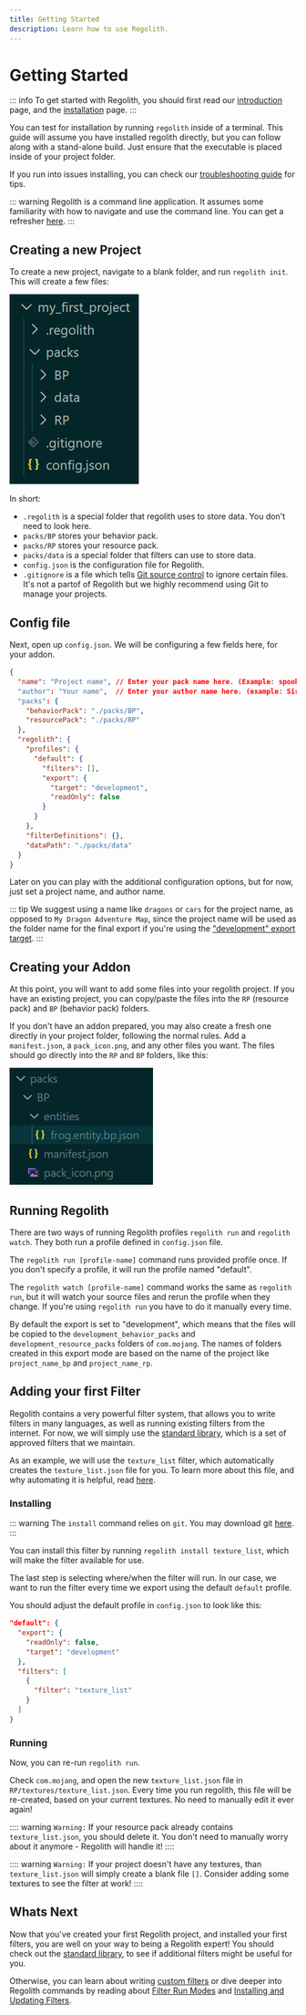 ```yaml
---
title: Getting Started
description: Learn how to use Regolith.
---
```


# Getting Started

::: info
To get started with Regolith, you should first read our [introduction](/guide/what-is-regolith) page, and the [installation](/guide/installing) page.
:::

You can test for installation by running `regolith` inside of a terminal. This guide will assume you have installed regolith directly, but you can follow along with a stand-alone build. Just ensure that the executable is placed inside of your project folder.

If you run into issues installing, you can check our [troubleshooting guide](/guide/troubleshooting) for tips.

::: warning
Regolith is a command line application. It assumes some familiarity with how to navigate and use the command line. You can get a refresher [here](https://tutorial.djangogirls.org/en/intro_to_command_line/).
:::

## Creating a new Project

To create a new project, navigate to a blank folder, and run `regolith init`. This will create a few files:

![](/introduction/project_folder.png)

In short:
 - `.regolith` is a special folder that regolith uses to store data. You don't need to look here.
 - `packs/BP` stores your behavior pack.
 - `packs/RP` stores your resource pack.
 - `packs/data` is a special folder that filters can use to store data.
 - `config.json` is the configuration file for Regolith.
 - `.gitignore` is a file which tells [Git source control](https://git-scm.com/)
   to ignore certain files. It's not a partof of Regolith but we highly
   recommend using Git to manage your projects.

## Config file

Next, open up `config.json`. We will be configuring a few fields here, for your addon.

```json
{
  "name": "Project name", // Enter your pack name here. (Example: spooky_gravestones)
  "author": "Your name",  // Enter your author name here. (example: SirLich)
  "packs": {
    "behaviorPack": "./packs/BP",
    "resourcePack": "./packs/RP"
  },
  "regolith": {
    "profiles": {
      "default": {
        "filters": [],
        "export": {
          "target": "development",
          "readOnly": false
        }
      }
    },
    "filterDefinitions": {},
    "dataPath": "./packs/data"
  }
}
```

Later on you can play with the additional configuration options, but for now, just set a project name, and author name.

::: tip
We suggest using a name like `dragons` or `cars` for the project name, as opposed to `My Dragon Adventure Map`, since the project name will be used as the folder name for the final export if you're
using the ["development" export target](/guide/export-targets).
:::

## Creating your Addon

At this point, you will want to add some files into your regolith project. If you have an existing project, you can copy/paste the files into the `RP` (resource pack) and `BP` (behavior pack) folders. 

If you don't have an addon prepared, you may also create a fresh one directly in your project folder, following the normal rules. Add a `manifest.json`, a `pack_icon.png`, and any other files you want. The files should go directly into the `RP` and `BP` folders, like this:

![](/introduction/project_folder2.png)

## Running Regolith

There are two ways of running Regolith profiles `regolith run` and `regolith watch`.
They both run a profile defined in `config.json` file.

The `regolith run [profile-name]` command runs provided profile once. If you don't
specify a profile, it will run the profile named "default".

The `regolith watch [profile-name]` command works the same as `regolith run`, but
it will watch your source files and rerun the profile when they change. If you're
using `regolith run` you have to do it manually every time.

By default the export is set to "development", which means that the files will
be copied to the `development_behavior_packs` and `development_resource_packs`
folders of `com.mojang`. The names of folders created in this export mode are
based on the name of the project like `project_name_bp` and `project_name_rp`.

## Adding your first Filter

Regolith contains a very powerful filter system, that allows you to write filters in many languages, as well as running existing filters from the internet. For now, we will simply use the [standard library](/standard-library), which is a set of approved filters that we maintain. 

As an example, we will use the `texture_list` filter, which automatically creates the `texture_list.json` file for you. To learn more about this file, and why automating it is helpful, read [here](https://wiki.bedrock.dev/concepts/texture-list.html).

### Installing

::: warning
The `install` command relies on `git`. You may download git [here](https://git-scm.com/download/win).
:::

You can install this filter by running `regolith install texture_list`, which will make the filter available for use. 

The last step is selecting where/when the filter will run. In our case, we want to run the filter every time we export using the default `default` profile.

You should adjust the default profile in `config.json` to look like this:

```json
"default": {
  "export": {
    "readOnly": false,
    "target": "development"
  },
  "filters": [
    {
      "filter": "texture_list"
    }
  ]
}
```

### Running

Now, you can re-run `regolith run`.

Check `com.mojang`, and open the new `texture_list.json` file in `RP/textures/texture_list.json`. Every time you run regolith, this file will be re-created, based on your current textures. No need to manually edit it ever again!

:::: warning
`Warning:` If your resource pack already contains `texture_list.json`, you should delete it. You don't need to manually worry about it anymore - Regolith will handle it!
::::

:::: warning
`Warning:` If your project doesn't have any textures, than `texture_list.json` will simply create a blank file `[]`. Consider adding some textures to see the filter at work!
::::

## Whats Next

Now that you've created your first Regolith project, and installed your first filters, you are well on your way to being a Regolith expert! You should check out the [standard library](/standard-library), to see if additional filters might be useful for you.

Otherwise, you can learn about writing [custom filters](/guide/custom-filters) or
dive deeper into Regolith commands by reading about [Filter Run Modes](/guide/filter-run-modes)
and [Installing and Updating Filters](/guide/installing-filters).
